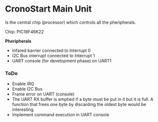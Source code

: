 # CronoStart Main Unit

Is the central chip (processor) which controls all the pheripherals.

Chip: PIC18F46K22

**Pheripherals**

* Infared barrier connected to Interrupt 0
* I2C Bus interrupt connected to Interrupt 1
* UART console (for development phase) on UART1

### ToDo

* Enable IRQ
* Enable I2C Bus
* Frame error on UART (console)
* The UART RX buffer is emptied if a byte must be put in it but it is full. A function that frees one byte by discarding the oldest byte would be interesting.
* Implement command execution in UART console
